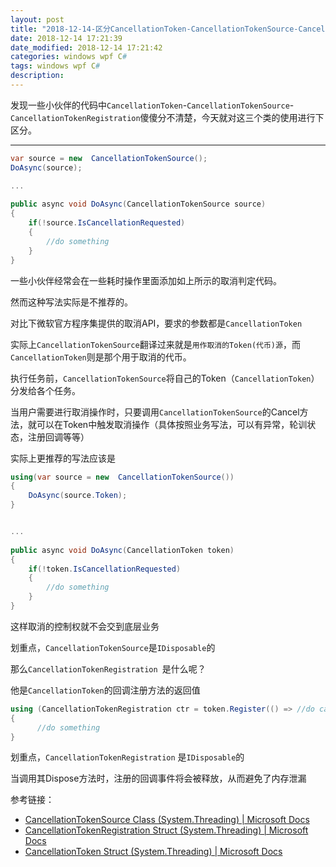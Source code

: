 ```yaml
---
layout: post
title: "2018-12-14-区分CancellationToken-CancellationTokenSource-CancellationTokenRegistration"
date: 2018-12-14 17:21:39
date_modified: 2018-12-14 17:21:42
categories: windows wpf C#
tags: windows wpf C#
description: 
---
```


发现一些小伙伴的代码中`CancellationToken`-`CancellationTokenSource`-`CancellationTokenRegistration`傻傻分不清楚，今天就对这三个类的使用进行下区分。

-----

```c#
var source = new  CancellationTokenSource();
DoAsync(source);

...
    
public async void DoAsync(CancellationTokenSource source)
{
    if(!source.IsCancellationRequested)
    {
        //do something
    }
}
```

一些小伙伴经常会在一些耗时操作里面添加如上所示的取消判定代码。

然而这种写法实际是不推荐的。

对比下微软官方程序集提供的取消API，要求的参数都是`CancellationToken`

实际上`CancellationTokenSource`翻译过来就是`用作取消的Token(代币)源`，而`CancellationToken`则是那个用于取消的代币。

执行任务前，`CancellationTokenSource`将自己的Token（`CancellationToken`）分发给各个任务。

当用户需要进行取消操作时，只要调用`CancellationTokenSource`的Cancel方法，就可以在Token中触发取消操作（具体按照业务写法，可以有异常，轮训状态，注册回调等等）

实际上更推荐的写法应该是

```c#
using(var source = new  CancellationTokenSource())
{
    DoAsync(source.Token);
}


...
    
public async void DoAsync(CancellationToken token)
{
    if(!token.IsCancellationRequested)
    {
        //do something
    }
}
```

这样取消的控制权就不会交到底层业务

划重点，`CancellationTokenSource`是`IDisposable`的

那么`CancellationTokenRegistration `是什么呢？

他是`CancellationToken`的回调注册方法的返回值

```C#
using (CancellationTokenRegistration ctr = token.Register(() => //do cancel))
{
      //do something
}
```

划重点，`CancellationTokenRegistration` 是`IDisposable`的

当调用其Dispose方法时，注册的回调事件将会被释放，从而避免了内存泄漏

参考链接：

- [CancellationTokenSource Class (System.Threading) | Microsoft Docs](https://docs.microsoft.com/en-us/dotnet/api/system.threading.cancellationtokensource?view=netframework-4.7.2)
- [CancellationTokenRegistration Struct (System.Threading) | Microsoft Docs](https://docs.microsoft.com/en-us/dotnet/api/system.threading.cancellationtokenregistration?view=netframework-4.7.2)
- [CancellationToken Struct (System.Threading) | Microsoft Docs](https://docs.microsoft.com/en-us/dotnet/api/system.threading.cancellationtoken?view=netframework-4.7.2)








